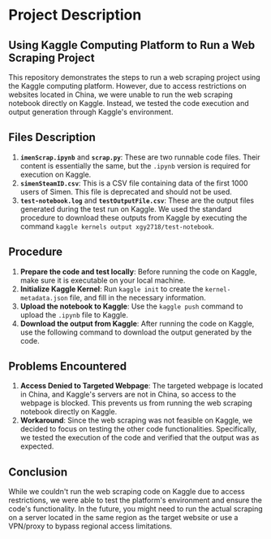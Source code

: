 # Project Description

## Using Kaggle Computing Platform to Run a Web Scraping Project

This repository demonstrates the steps to run a web scraping project using the Kaggle computing platform. However, due to access restrictions on websites located in China, we were unable to run the web scraping notebook directly on Kaggle. Instead, we tested the code execution and output generation through Kaggle's environment.

## Files Description

1. **`imenScrap.ipynb`** and **`scrap.py`**: These are two runnable code files. Their content is essentially the same, but the `.ipynb` version is required for execution on Kaggle.
2. **`simenSteamID.csv`**: This is a CSV file containing data of the first 1000 users of Simen. This file is deprecated and should not be used.
3. **`test-notebook.log`** and **`testOutputFile.csv`**: These are the output files generated during the test run on Kaggle. We used the standard procedure to download these outputs from Kaggle by executing the command `kaggle kernels output xgy2718/test-notebook`.

## Procedure

1. **Prepare the code and test locally**: Before running the code on Kaggle, make sure it is executable on your local machine.
2. **Initialize Kaggle Kernel**: Run `kaggle init` to create the `kernel-metadata.json` file, and fill in the necessary information.
3. **Upload the notebook to Kaggle**: Use the `kaggle push` command to upload the `.ipynb` file to Kaggle.
4. **Download the output from Kaggle**: After running the code on Kaggle, use the following command to download the output generated by the code.

## Problems Encountered

1. **Access Denied to Targeted Webpage**: The targeted webpage is located in China, and Kaggle's servers are not in China, so access to the webpage is blocked. This prevents us from running the web scraping notebook directly on Kaggle.
2. **Workaround**: Since the web scraping was not feasible on Kaggle, we decided to focus on testing the other code functionalities. Specifically, we tested the execution of the code and verified that the output was as expected.

## Conclusion

While we couldn't run the web scraping code on Kaggle due to access restrictions, we were able to test the platform's environment and ensure the code's functionality. In the future, you might need to run the actual scraping on a server located in the same region as the target website or use a VPN/proxy to bypass regional access limitations.
